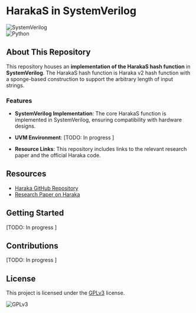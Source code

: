 # HarakaS in SystemVerilog

![SystemVerilog](https://img.shields.io/badge/SystemVerilog-ED1C24?style=for-the-badge&logo=verilog&logoColor=white)  
![Python](https://img.shields.io/badge/Python-3776AB?style=for-the-badge&logo=python&logoColor=white)

## About This Repository

This repository houses an **implementation of the HarakaS hash function** in **SystemVerilog**. The HarakaS hash function is Haraka v2 hash function with a sponge-based construction to support the arbitrary length of input strings.

### Features

- **SystemVerilog Implementation**: The core HarakaS function is implemented in SystemVerilog, ensuring compatibility with hardware designs.

- **UVM Environment**: [TODO: In progress ]

- **Resource Links**: This repository includes links to the relevant research paper and the official Haraka code.

## Resources

- [Haraka GitHub Repository](https://github.com/kste/haraka/tree/master)
- [Research Paper on Haraka](#)

## Getting Started

[TODO: In progress ]

## Contributions

[TODO: In progress ]

## License

This project is licensed under the [GPLv3](LICENSE) license.

![GPLv3](https://www.gnu.org/graphics/gplv3-or-later.png)
